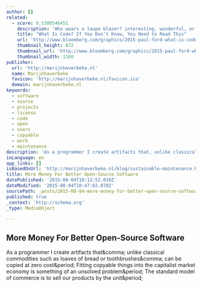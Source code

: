 ```yaml
---
author: []
related:
  - score: 0.5380546451
    description: 'Who wears a taupe blazer? interesting, wonderful, or disturbing way. A computer is a clock with benefits. They all work the same, doing second-grade math, one step at a time: Tick, take a number and put it in box one. Tick, take another number, put it in box two.'
    title: "What Is Code? If You Don't Know, You Need to Read This"
    url: 'http://www.bloomberg.com/graphics/2015-paul-ford-what-is-code/'
    thumbnail_height: 872
    thumbnail_url: 'http://www.bloomberg.com/graphics/2015-paul-ford-what-is-code/images/promo.jpg'
    thumbnail_width: 1160
publisher:
  url: 'http://marijnhaverbeke.nl'
  name: Marijnhaverbeke
  favicon: 'http://marijnhaverbeke.nl/favicon.ico'
  domain: marijnhaverbeke.nl
keywords:
  - software
  - source
  - projects
  - license
  - code
  - open
  - users
  - copyable
  - work
  - maintenance
description: 'As a programmer I create artifacts that, unlike classical commodities such as loaves of bread or toothbrushes, can be copied at zero cost. Fitting copyable things into the capitalist market economy is something of an unsolved problem. The standard model of commerce is to sell our products by the unit.'
inLanguage: en
app_links: []
isBasedOnUrl: 'http://marijnhaverbeke.nl/blog/sustainable-maintenance.html'
title: More Money For Better Open-Source Software
datePublished: '2015-08-04T10:12:52.010Z'
dateModified: '2015-08-04T10:47:02.070Z'
sourcePath: _posts/2015-08-04-more-money-for-better-open-source-software.md
published: true
_context: 'http://schema.org'
_type: MediaObject

---
```

<article style=""><h1>More Money For Better Open-Source Software</h1><p>As a programmer I create artifacts that&amp;comma; unlike classical commodities such as loaves of bread or toothbrushes&amp;comma; can be copied at zero cost&amp;period; Fitting copyable things into the capitalist market economy is something of an unsolved problem&amp;period; The standard model of commerce is to sell our products by the unit&amp;period;</p></article>